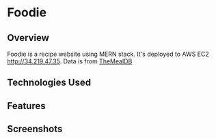 # Foodie
## Overview
Foodie is a recipe website using MERN stack.
It's deployed to AWS EC2 http://34.219.47.35.
Data is from [TheMealDB](https://www.themealdb.com/)

## Technologies Used

## Features

## Screenshots
